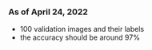 ### As of April 24, 2022

- 100 validation images and their labels 
- the accuracy should be around 97% 